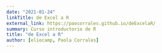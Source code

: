 ```yaml
---
date: "2021-01-24"
linkTitle: de Excel a R
external_link: https://paocorrales.github.io/deExcelaR/
summary: Curso introductorio de R
title: "de Excel a R"
author: [eliocamp, Paola Corrales]
---
```

